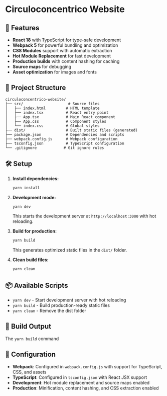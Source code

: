 # Circuloconcentrico Website

## 🚀 Features

- **React 18** with TypeScript for type-safe development
- **Webpack 5** for powerful bundling and optimization
- **CSS Modules** support with automatic extraction
- **Hot Module Replacement** for fast development
- **Production builds** with content hashing for caching
- **Source maps** for debugging
- **Asset optimization** for images and fonts

## 📁 Project Structure

```
circuloconcentrico-website/
├── src/                    # Source files
│   ├── index.html         # HTML template
│   ├── index.tsx          # React entry point
│   ├── App.tsx            # Main React component
│   ├── App.css            # Component styles
│   └── index.css          # Global styles
├── dist/                  # Built static files (generated)
├── package.json           # Dependencies and scripts
├── webpack.config.js      # Webpack configuration
├── tsconfig.json          # TypeScript configuration
└── .gitignore            # Git ignore rules
```

## 🛠️ Setup

1. **Install dependencies:**
   ```bash
   yarn install
   ```

2. **Development mode:**
   ```bash
   yarn dev
   ```
   This starts the development server at `http://localhost:3000` with hot reloading.

3. **Build for production:**
   ```bash
   yarn build
   ```
   This generates optimized static files in the `dist/` folder.

4. **Clean build files:**
   ```bash
   yarn clean
   ```

## 📦 Available Scripts

- `yarn dev` - Start development server with hot reloading
- `yarn build` - Build production-ready static files
- `yarn clean` - Remove the dist folder

## 🎯 Build Output

The `yarn build` command

## 🔧 Configuration

- **Webpack**: Configured in `webpack.config.js` with support for TypeScript, CSS, and assets
- **TypeScript**: Configured in `tsconfig.json` with React JSX support
- **Development**: Hot module replacement and source maps enabled
- **Production**: Minification, content hashing, and CSS extraction enabled
